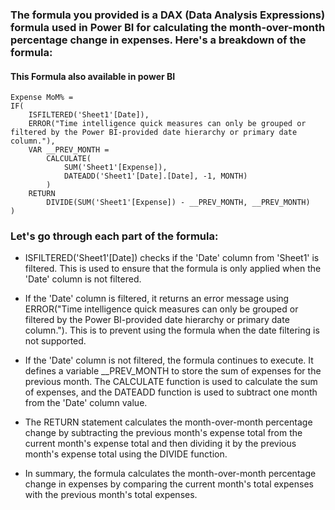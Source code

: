 ### The formula you provided is a DAX (Data Analysis Expressions) formula used in Power BI for calculating the month-over-month percentage change in expenses. Here's a breakdown of the formula:
#### This Formula also available in power BI
```
Expense MoM% =
IF(
	ISFILTERED('Sheet1'[Date]),
	ERROR("Time intelligence quick measures can only be grouped or filtered by the Power BI-provided date hierarchy or primary date column."),
	VAR __PREV_MONTH =
		CALCULATE(
			SUM('Sheet1'[Expense]),
			DATEADD('Sheet1'[Date].[Date], -1, MONTH)
		)
	RETURN
		DIVIDE(SUM('Sheet1'[Expense]) - __PREV_MONTH, __PREV_MONTH)
)

```
### Let's go through each part of the formula:

* ISFILTERED('Sheet1'[Date]) checks if the 'Date' column from 'Sheet1' is filtered. This is used to ensure that the formula is only applied when the 'Date' column is not filtered.

* If the 'Date' column is filtered, it returns an error message using ERROR("Time intelligence quick measures can only be grouped or filtered by the Power BI-provided date hierarchy or primary date column."). This is to prevent using the formula when the date filtering is not supported.

* If the 'Date' column is not filtered, the formula continues to execute. It defines a variable __PREV_MONTH to store the sum of expenses for the previous month. The CALCULATE function is used to calculate the sum of expenses, and the DATEADD function is used to subtract one month from the 'Date' column value.

* The RETURN statement calculates the month-over-month percentage change by subtracting the previous month's expense total from the current month's expense total and then dividing it by the previous month's expense total using the DIVIDE function.

* In summary, the formula calculates the month-over-month percentage change in expenses by comparing the current month's total expenses with the previous month's total expenses.
